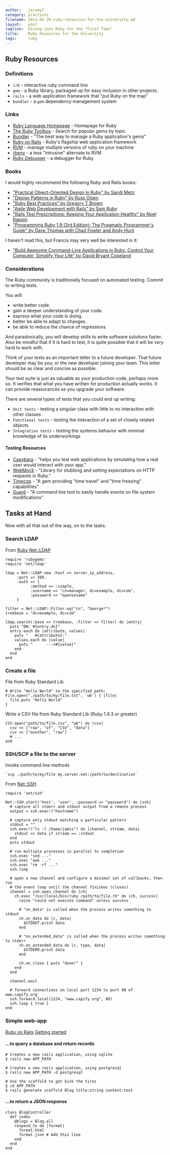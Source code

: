 ```yaml
---
author:   jeremyf
category: practices
filename: 2013-04-20-ruby-resources-for-the-university.md
layout:   post
tagline:  Diving into Ruby for the "First Time"
title:    Ruby Resources for the University
tags:     ruby
---
```


## Ruby Resources

### Definitions

* `irb` - interactive ruby command line
* `gem` - a Ruby library, packaged up for easy inclusion in other projects.
* `rails` - a web application framework that "put Ruby on the map"
* `bundler` - a `gem` dependency management system

### Links

* [Ruby Language Homepage](http://ruby-lang.org) - Homepage for Ruby
* [The Ruby Toolbox](http://www.ruby-toolbox.com) - Search for popular gems by topic
* [Bundler](http://gembundler.com) - "The best way to manage a Ruby application's gems"
* [Ruby on Rails](http://guides.rubyonrails.org/) - Ruby's flagship web application framework
* [RVM](https://rvm.io/) - manage multiple versions of ruby on your machine
* [rbenv](https://github.com/sstephenson/rbenv/) - a less "intrusive" alternate to RVM
* [Ruby Debugger](https://github.com/cldwalker/debugger) - a debugger for Ruby


### Books

I would highly recommend the following Ruby and Rails books:

* ["Practical Object-Oriented Design in Ruby" by Sandi Metz](http//practicaloodinruby.com)
* ["Design Patterns in Ruby" by Russ Olsen](http://designpatternsinruby.com)
* ["Ruby Best Practices" by Gregory T Brown](http://www.amazon.com/Ruby-Best-Practices-Gregory-Brown/dp/0596523009/ref=sr_1_14?ie=UTF8&qid=1366481685&sr=8-14&keywords=ruby+programming)
* ["Agile Web Development with Rails" by Sam Ruby](http://pragprog.com/book/rails4/agile-web-development-with-rails)
* ["Rails Test Prescriptions: Keeping Your Application Healthy" by Noel Rappin](http://pragprog.com/book/nrtest/rails-test-prescriptions)
* ["Programming Ruby 1.9 (3rd Edition): The Pragmatic Programmer's Guide" by Dave Thomas with Chad Fowler and Andy Hunt](http://pragprog.com/book/ruby3/programming-ruby-1-9)

I haven't read this, but Francis may very well be interested in it:

* ["Build Awesome Command-Line Applications in Ruby: Control Your Computer, Simplify Your Life" by David Bryant Copeland](http://pragprog.com/book/dccar/build-awesome-command-line-applications-in-ruby)

### Considerations

The Ruby community is traditionally focused on automated testing.
Commit to writing tests.

You will:

* write better code.
* gain a deeper understanding of your code.
* express what your code is doing.
* better be able to adapt to changes.
* be able to reduce the chance of regressions.

And paradoxically, you will develop skills to write software solutions faster.
Also be mindful that if it is hard to test, it is quite possible that it will be *very* hard to work with.

Think of your tests as an important letter to a future developer.
That future developer may be you; or the new developer joining your team.
This letter should be as clear and concise as possible.

Your test suite is just as valuable as your production code, perhaps more so.
It verifies that what you have written for production actually works.
It can provide reassurances as you upgrade your software.

There are several types of tests that you could end up writing:

* `Unit tests` - testing a singular class with little to no interaction with other classes
* `Functional tests` - testing the interaction of a set of closely related objects
* `Integration tests` - testing the systems behavior with minimal knowledge of its underworkings

#### Testing Resources

* [Capybara](https://github.com/jnicklas/capybara) - "helps you test web applications by simulating how a real user would
interact with your app."
* [WebMock](https://github.com/bblimke/webmock) - "Library for stubbing and setting expectations on HTTP requests in Ruby."
* [Timecop](http://github.com/travisjeffery/timecop) - "A gem providing "time travel" and "time freezing" capabilities"
* [Guard](https://github.com/guard/guard) - "A command line tool to easily handle events on file system modifications"

## Tasks at Hand

Now with all that out of the way, on to the tasks.

### Search LDAP

From [Ruby Net::LDAP](https://github.com/ruby-ldap/ruby-net-ldap)

    require 'rubygems'
    require 'net/ldap'

    ldap = Net::LDAP.new :host => server_ip_address,
         :port => 389,
         :auth => {
               :method => :simple,
               :username => "cn=manager, dc=example, dc=com",
               :password => "opensesame"
         }

    filter = Net::LDAP::Filter.eq("cn", "George*")
    treebase = "dc=example, dc=com"

    ldap.search(:base => treebase, :filter => filter) do |entry|
      puts "DN: #{entry.dn}"
      entry.each do |attribute, values|
        puts "   #{attribute}:"
        values.each do |value|
          puts "      --->#{value}"
        end
      end
    end


### Create a file

File from Ruby Standard Lib

    # Write "Hello World" to the specified path:
    File.open("./path/to/my/file.txt", 'wb') { |file|
      file.puts "Hello World"
    }

Write a CSV file from Ruby Standard Lib (Ruby 1.9.3 or greater)

    CSV.open("path/to/file.csv", "wb") do |csv|
      csv << ["row", "of", "CSV", "data"]
      csv << ["another", "row"]
      # ...
    end

### SSH/SCP a file to the server

Invoke command line methods

    `scp ./path/to/my/file my.server.net:/path/to/destination`

From [Net::SSH](http://github.com/net-ssh/net-ssh)

    require 'net/ssh'

    Net::SSH.start('host', 'user', :password => "password") do |ssh|
      # capture all stderr and stdout output from a remote process
      output = ssh.exec!("hostname")

      # capture only stdout matching a particular pattern
      stdout = ""
      ssh.exec!("ls -l /home/jamis") do |channel, stream, data|
        stdout << data if stream == :stdout
      end
      puts stdout

      # run multiple processes in parallel to completion
      ssh.exec "sed ..."
      ssh.exec "awk ..."
      ssh.exec "rm -rf ..."
      ssh.loop

      # open a new channel and configure a minimal set of callbacks, then run
      # the event loop until the channel finishes (closes)
      channel = ssh.open_channel do |ch|
        ch.exec "/usr/local/bin/ruby /path/to/file.rb" do |ch, success|
          raise "could not execute command" unless success

          # "on_data" is called when the process writes something to stdout
          ch.on_data do |c, data|
            $STDOUT.print data
          end

          # "on_extended_data" is called when the process writes something to stderr
          ch.on_extended_data do |c, type, data|
            $STDERR.print data
          end

          ch.on_close { puts "done!" }
        end
      end

      channel.wait

      # forward connections on local port 1234 to port 80 of www.capify.org
      ssh.forward.local(1234, "www.capify.org", 80)
      ssh.loop { true }
    end


### Simple web-app

[Ruby on Rails](http://guides.rubyonrails.org)
[Getting started](http://guides.rubyonrails.org/getting_started.html)

#### ...to query a database and return records

    # Creates a new rails application, using sqlite
    $ rails new APP_PATH

    # Creates a new rails application, using postgresql
    $ rails new APP_PATH -d postgresql

    # Use the scaffold to get kick the tires
    $ cd APP_PATH
    $ rails generate scaffold Blog title:string content:text

#### ...to return a JSON response

    class BlogController
      def index
        @blogs = Blog.all
        respond_to do |format|
          format.html
          format.json # Add this line
        end
      end
    end
